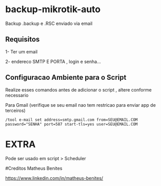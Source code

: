 # backup-mikrotik-auto

Backup .backup e .RSC enviado via email 


## Requisitos

1- Ter um email

2- endereco SMTP E PORTA , login e senha...

## Configuracao Ambiente para o Script

Realize esses comandos antes de adicionar o script , altere conforme necessario

Para Gmail (verifique se seu email nao tem restricao para enviar app de terceiros)
```
/tool e-mail set address=smtp.gmail.com from=SEU@EMAIL.COM password="SENHA" port=587 start-tls=yes user=SEU@EMAIL.COM
```

# EXTRA

Pode ser usado em script > Scheduler

#Creditos
Matheus Benites


https://www.linkedin.com/in/matheus-benites/

